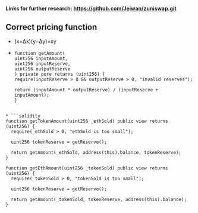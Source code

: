 #### Links for further research: https://github.com/Jeiwan/zuniswap.git

## Correct pricing function
* (x+Δx)(y−Δy)=xy
* ```solidity
  function getAmount(
  uint256 inputAmount,
  uint256 inputReserve,
  uint256 outputReserve
  ) private pure returns (uint256) {
  require(inputReserve > 0 && outputReserve > 0, "invalid reserves");

  return (inputAmount * outputReserve) / (inputReserve + inputAmount);
  }
```

* ```solidity
function getTokenAmount(uint256 _ethSold) public view returns (uint256) {
  require(_ethSold > 0, "ethSold is too small");

  uint256 tokenReserve = getReserve();

  return getAmount(_ethSold, address(this).balance, tokenReserve);
}

function getEthAmount(uint256 _tokenSold) public view returns (uint256) {
  require(_tokenSold > 0, "tokenSold is too small");

  uint256 tokenReserve = getReserve();

  return getAmount(_tokenSold, tokenReserve, address(this).balance);
}
```
